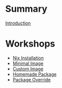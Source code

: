 # Summary

[Introduction](./Introduction.md)

# Workshops

- [Nix Installation](workshops/00-nix-installation.md)
- [Minimal Image](workshops/01-minimal-image.md)
- [Custom Image](workshops/02-custom-image.md)
- [Homemade Package]()
- [Package Override]()
